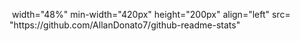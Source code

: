 <p>
  <img> 
       width="48%" 
       min-width="420px" 
       height="200px" 
       align="left" 
       src= "https://github.com/AllanDonato7/github-readme-stats"


